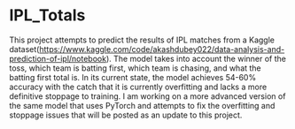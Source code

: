 # IPL_Totals
This project attempts to predict the results of IPL matches from a Kaggle dataset(https://www.kaggle.com/code/akashdubey022/data-analysis-and-prediction-of-ipl/notebook). The model takes into account the winner of the toss, which team is batting first, which team is chasing, and what the batting first total is. In its current state, the model achieves 54-60% accuracy with the catch that it is currently overfitting and lacks a more definitive stoppage to training. I am working on a more advanced version of the same model that uses PyTorch and attempts to fix the overfitting and stoppage issues that will be posted as an update to this project.
